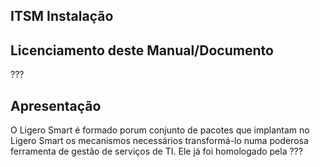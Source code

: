 ## ITSM Instalação

## Licenciamento deste Manual/Documento

???

## Apresentação

O Ligero Smart é formado porum conjunto de pacotes que implantam no Ligero Smart os mecanismos necessários transformá-lo numa poderosa ferramenta de gestão de serviços de TI.
Ele já foi homologado pela ??? 